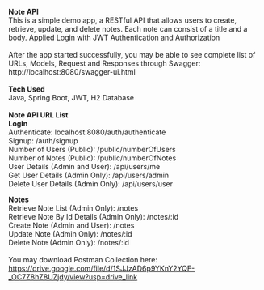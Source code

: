 **Note API**<br>
This is a simple demo app, a RESTful API that allows users to create, retrieve, update, and delete notes. Each note can consist of a title and a body. Applied Login with JWT Authentication and Authorization
<br><br>
After the app started successfully, you may be able to see complete list of URLs, Models, Request and Responses through Swagger:<br>
http://localhost:8080/swagger-ui.html<br>
<br>
**Tech Used**<br>
Java, Spring Boot, JWT, H2 Database<br>
<br>
**Note API URL List**<br>
**Login**<br>
Authenticate: localhost:8080/auth/authenticate<br>
Signup: /auth/signup<br>
Number of Users (Public): /public/numberOfUsers<br>
Number of Notes (Public): /public/numberOfNotes<br>
User Details (Admin and User): /api/users/me<br>
Get User Details (Admin Only): /api/users/admin<br>
Delete User Details (Admin Only): /api/users/user<br>

**Notes**<br>
Retrieve Note List (Admin Only): /notes<br>
Retrieve Note By Id Details (Admin Only): /notes/:id<br>
Create Note (Admin and User): /notes<br>
Update Note (Admin Only): /notes/:id<br>
Delete Note (Admin Only): /notes/:id<br>
<br>
You may download Postman Collection here: https://drive.google.com/file/d/1SJJzAD6p9YKnY2YQF-_OC7Z8hZ8UZjdy/view?usp=drive_link
